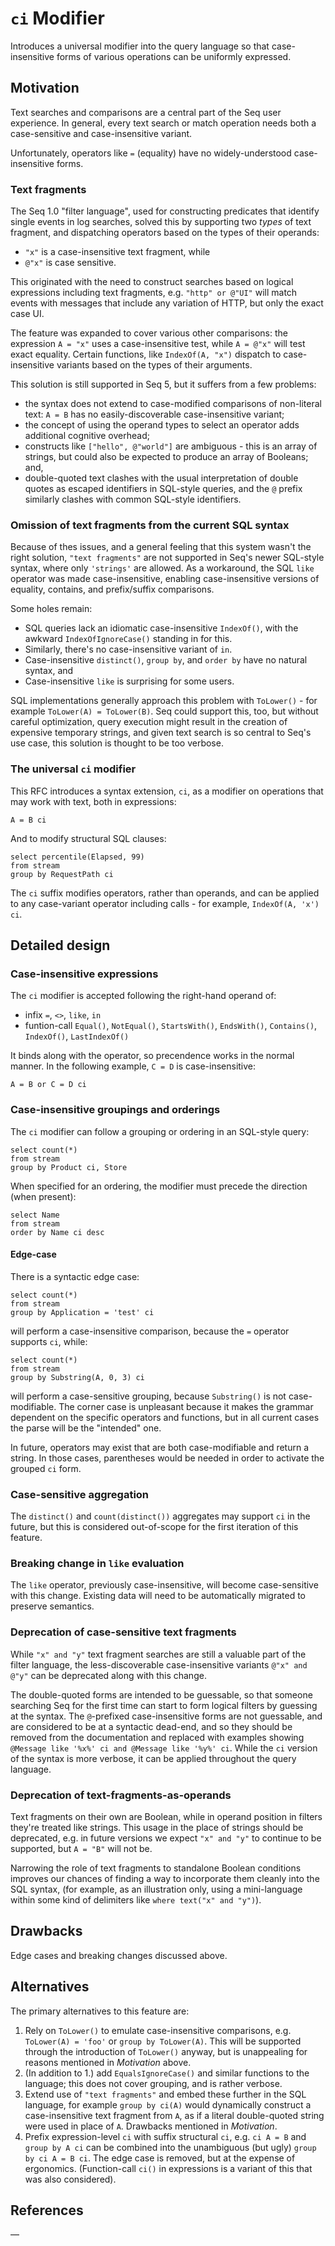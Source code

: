 # `ci` Modifier

Introduces a universal modifier into the query language so that case-insensitive forms of various operations can be uniformly expressed.

## Motivation

Text searches and comparisons are a central part of the Seq user experience. In general, every text search or match operation needs both a case-sensitive and case-insensitive variant.

Unfortunately, operators like `=` (equality) have no widely-understood case-insensitive forms.

### Text fragments

The Seq 1.0 "filter language", used for constructing predicates that identify single events in log searches, solved this by supporting two _types_ of text fragment, and dispatching operators based on the types of their operands:

 * `"x"` is a case-insensitive text fragment, while
 * `@"x"` is case sensitive.

This originated with the need to construct searches based on logical expressions including text fragments, e.g. `"http" or @"UI"` will match events with messages that include any variation of HTTP, but only the exact case UI.

The feature was expanded to cover various other comparisons: the expression `A = "x"` uses a case-insensitive test, while `A = @"x"` will test exact equality. Certain functions, like `IndexOf(A, "x")` dispatch to case-insensitive variants based on the types of their arguments.

This solution is still supported in Seq 5, but it suffers from a few problems:

 * the syntax does not extend to case-modified comparisons of non-literal text: `A = B` has no easily-discoverable case-insensitive variant;
 * the concept of using the operand types to select an operator adds additional cognitive overhead;
 * constructs like `["hello", @"world"]` are ambiguous - this is an array of strings, but could also be expected to produce an array of Booleans; and,
 * double-quoted text clashes with the usual interpretation of double quotes as escaped identifiers in SQL-style queries, and the `@` prefix similarly clashes with common SQL-style identifiers.

### Omission of text fragments from the current SQL syntax

Because of thes issues, and a general feeling that this system wasn't the right solution, `"text fragments"` are not supported in Seq's newer SQL-style syntax, where only `'strings'` are allowed. As a workaround, the SQL `like` operator was made case-insensitive, enabling case-insensitive versions of equality, contains, and prefix/suffix comparisons.

Some holes remain:

 * SQL queries lack an idiomatic case-insensitive `IndexOf()`, with the awkward `IndexOfIgnoreCase()` standing in for this.
 * Similarly, there's no case-insensitive variant of `in`.
 * Case-insensitive `distinct()`, `group by`, and `order by` have no natural syntax, and
 * Case-insensitive `like` is surprising for some users.

SQL implementations generally approach this problem with `ToLower()` - for example `ToLower(A) = ToLower(B)`. Seq could support this, too, but without careful optimization, query execution might result in the creation of expensive temporary strings, and given text search is so central to Seq's use case, this solution is thought to be too verbose.

### The universal `ci` modifier

This RFC introduces a syntax extension, `ci`, as a modifier on operations that may work with text, both in expressions:

```
A = B ci
```

And to modify structural SQL clauses:

```
select percentile(Elapsed, 99)
from stream
group by RequestPath ci
```

The `ci` suffix modifies operators, rather than operands, and can be applied to any case-variant operator including calls - for example, `IndexOf(A, 'x') ci`.

## Detailed design

### Case-insensitive expressions

The `ci` modifier is accepted following the right-hand operand of:

 - infix `=`, `<>`, `like`, `in`
 - funtion-call `Equal()`, `NotEqual()`, `StartsWith()`, `EndsWith()`, `Contains()`, `IndexOf()`, `LastIndexOf()`

It binds along with the operator, so precendence works in the normal manner. In the following example, `C = D` is case-insensitive:

```
A = B or C = D ci
```

### Case-insensitive groupings and orderings

The `ci` modifier can follow a grouping or ordering in an SQL-style query:

```
select count(*)
from stream
group by Product ci, Store
```

When specified for an ordering, the modifier must precede the direction (when present):

```
select Name
from stream
order by Name ci desc
```

#### Edge-case

There is a syntactic edge case:

```
select count(*)
from stream
group by Application = 'test' ci
```

will perform a case-insensitive comparison, because the `=` operator supports `ci`, while:

```
select count(*)
from stream
group by Substring(A, 0, 3) ci
```

will perform a case-sensitive grouping, because `Substring()` is not case-modifiable. The corner case is unpleasant because it makes the grammar dependent on the specific operators and functions, but in all current cases the parse will be the "intended" one.

In future, operators may exist that are both case-modifiable and return a string. In those cases, parentheses would be needed in order to activate the grouped `ci` form.

### Case-sensitive aggregation

The `distinct()` and `count(distinct())` aggregates may support `ci` in the future, but this is considered out-of-scope for the first iteration of this feature.

### Breaking change in `like` evaluation

The `like` operator, previously case-insensitive, will become case-sensitive with this change. Existing data will need to be automatically migrated to preserve semantics.

### Deprecation of case-sensitive text fragments

While `"x" and "y"` text fragment searches are still a valuable part of the filter language, the less-discoverable case-insensitive variants `@"x" and @"y"` can be deprecated along with this change.

The double-quoted forms are intended to be guessable, so that someone searching Seq for the first time can start to form logical filters by guessing at the syntax. The `@`-prefixed case-insensitive forms are not guessable, and are considered to be at a syntactic dead-end, and so they should be removed from the documentation and replaced with examples showing `@Message like '%x%' ci and @Message like '%y%' ci`. While the `ci` version of the syntax is more verbose, it can be applied throughout the query language.

### Deprecation of text-fragments-as-operands

Text fragments on their own are Boolean, while in operand position in filters they're treated like strings. This usage in the place of strings should be deprecated, e.g. in future versions we expect `"x" and "y"` to continue to be supported, but `A = "B"` will not be.

Narrowing the role of text fragments to standalone Boolean conditions improves our chances of finding a way to incorporate them cleanly into the SQL syntax, (for example, as an illustration only, using a mini-language within some kind of delimiters like `where text("x" and "y")`).

## Drawbacks

Edge cases and breaking changes discussed above.

## Alternatives

The primary alternatives to this feature are:

1. Rely on `ToLower()` to emulate case-insensitive comparisons, e.g. `ToLower(A) = 'foo'` or `group by ToLower(A)`. This will be supported through the introduction of `ToLower()` anyway, but is unappealing for reasons mentioned in _Motivation_ above.
2. (In addition to 1.) add `EqualsIgnoreCase()` and similar functions to the language; this does not cover grouping, and is rather verbose.
3. Extend use of `"text fragments"` and embed these further in the SQL language, for example `group by ci(A)` would dynamically construct a case-insensitive text fragment from `A`, as if a literal double-quoted string were used in place of `A`. Drawbacks mentioned in _Motivation_.
4. Prefix expression-level `ci` with suffix structural `ci`, e.g. `ci A = B` and `group by A ci` can be combined into the unambiguous (but ugly) `group by ci A = B ci`. The edge case is removed, but at the expense of ergonomics. (Function-call `ci()` in expressions is a variant of this that was also considered).

## References

&mdash;

